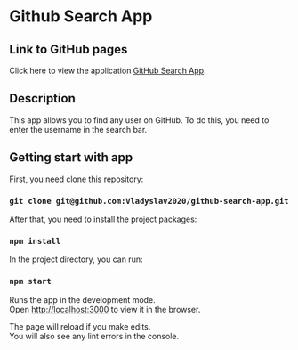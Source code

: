 # Github Search App

## Link to GitHub pages

Click here to view the application [GitHub Search App](https://vladyslav2020.github.io/github-search-app/).

## Description
This app allows you to find any user on GitHub.
To do this, you need to enter the username in the search bar.

## Getting start with app

First, you need clone this repository: 

### `git clone git@github.com:Vladyslav2020/github-search-app.git`


After that, you need to install the project packages:

### `npm install`

In the project directory, you can run:

### `npm start`

Runs the app in the development mode.\
Open [http://localhost:3000](http://localhost:3000) to view it in the browser.

The page will reload if you make edits.\
You will also see any lint errors in the console.
